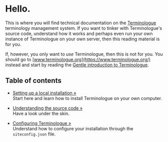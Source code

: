# Hello.

This is where you will find technical documentation on the [Terminologue](https://www.terminologue.org/) terminology management system. If you want to tinker with Terminologue's source code, understand how it works and perhaps even run your own instance of Terminologue on your own server, then this reading material is for you.

If, however, you only want to *use* Terminologue, then this is not for you. You should go to [www.terminologue.org](https://www.terminologue.org/) instead and start by reading the [Gentle introduction to Terminologue](https://www.terminologue.org/docs/intro.en/).

## Table of contents

- [Setting up a local installation »](installation.md)  
  Start here and learn how to install Terminologue on your own computer.

- [Understanding the source code »](sourcecode.md)  
  Have a look under the skin.

- [Configuring Terminologue »](configuring.md)  
  Understand how to configure your installation through the `siteconfig.json` file.
